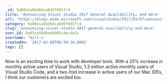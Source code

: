```yaml
---
_id: 5a88e1abbd6dca0d5f0d1fc4
title: 'Announcing Visual Studio 2017 General Availability… and more'
url: 'https://blogs.msdn.microsoft.com/visualstudio/2017/03/07/announcing-visual-studio-2017-general-availability-and-more/'
category: 5a88e1abbd6dca0d5f0d1fc4
slug: 'announcing-visual-studio-2017-general-availability-and-more'
user_id: 5a83ce59d6eb0005c4ecda2c
username: 'bill-s'
createdOn: '2017-03-09T08:59:18.000Z'
tags: []
---
```


Now is an exciting time to work with developer tools. With a 25% increase in monthly active users of Visual Studio, 1.3 million active monthly users of Visual Studio Code, and a two-fold increase in active users of our Mac IDEs, I think our customers are excited too.
